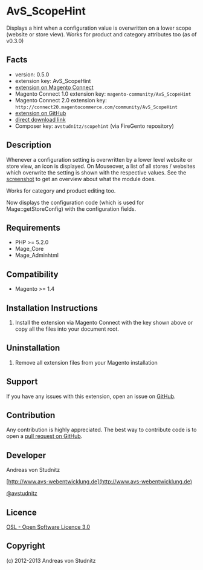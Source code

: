 AvS_ScopeHint
=====================
Displays a hint when a configuration value is overwritten on a lower scope (website or store view).
Works for product and category attributes too (as of v0.3.0)

Facts
-----
- version: 0.5.0
- extension key: AvS_ScopeHint
- [extension on Magento Connect](http://www.magentocommerce.com/magento-connect/scope-hint.html)
- Magento Connect 1.0 extension key: `magento-community/AvS_ScopeHint`
- Magento Connect 2.0 extension key: `http://connect20.magentocommerce.com/community/AvS_ScopeHint`
- [extension on GitHub](https://github.com/avstudnitz/AvS_ScopeHint)
- [direct download link](https://github.com/avstudnitz/AvS_ScopeHint/archive/master.tar.gz)
- Composer key: `avstudnitz/scopehint` (via FireGento repository)

Description
-----------
Whenever a configuration setting is overwritten by a lower level website or store view, an icon is displayed.
On Mouseover, a list of all stores / websites which overwrite the setting is shown with the respective values.
See the [screenshot](http://www.avs-webentwicklung.de/fileadmin/modules/AvS_ScopeHint.png) to get an overview about what the module does.

Works for category and product editing too.

Now displays the configuration code (which is used for Mage::getStoreConfig) with the configuration fields.

Requirements
------------
- PHP >= 5.2.0
- Mage_Core
- Mage_Adminhtml

Compatibility
-------------
- Magento >= 1.4

Installation Instructions
-------------------------
1. Install the extension via Magento Connect with the key shown above or copy all the files into your document root.

Uninstallation
--------------
1. Remove all extension files from your Magento installation

Support
-------
If you have any issues with this extension, open an issue on [GitHub](https://github.com/avstudnitz/AvS_ScopeHint/issues).

Contribution
------------
Any contribution is highly appreciated. The best way to contribute code is to open a [pull request on GitHub](https://help.github.com/articles/using-pull-requests).

Developer
---------
Andreas von Studnitz

[http://www.avs-webentwicklung.de](http://www.avs-webentwicklung.de)

[@avstudnitz](https://twitter.com/avstudnitz)

Licence
-------
[OSL - Open Software Licence 3.0](http://opensource.org/licenses/osl-3.0.php)

Copyright
---------
(c) 2012-2013 Andreas von Studnitz
